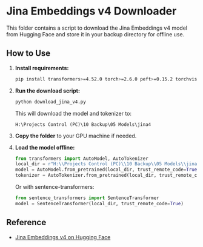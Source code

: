 # Jina Embeddings v4 Downloader

This folder contains a script to download the Jina Embeddings v4 model from Hugging Face and store it in your backup directory for offline use.

## How to Use

1. **Install requirements:**
   ```bash
   pip install transformers>=4.52.0 torch>=2.6.0 peft>=0.15.2 torchvision pillow
   ```

2. **Run the download script:**
   ```bash
   python download_jina_v4.py
   ```
   This will download the model and tokenizer to:
   ```
   H:\Projects Control (PC)\10 Backup\05 Models\jina4
   ```

3. **Copy the folder** to your GPU machine if needed.

4. **Load the model offline:**
   ```python
   from transformers import AutoModel, AutoTokenizer
   local_dir = r"H:\\Projects Control (PC)\\10 Backup\\05 Models\\jina4"
   model = AutoModel.from_pretrained(local_dir, trust_remote_code=True)
   tokenizer = AutoTokenizer.from_pretrained(local_dir, trust_remote_code=True)
   ```

   Or with sentence-transformers:
   ```python
   from sentence_transformers import SentenceTransformer
   model = SentenceTransformer(local_dir, trust_remote_code=True)
   ```

## Reference
- [Jina Embeddings v4 on Hugging Face](https://huggingface.co/jinaai/jina-embeddings-v4) 
